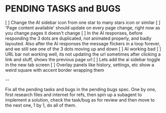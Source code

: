 # PENDING TASKS and BUGS

[ ] Change the AI sidebar icon from one star to many stars icon or similar
[ ] 'Page content available' should update on every page change, right now as you change pages it doesn't change
[ ] In the AI responses, before responding the 3 dots are duplicated, not animated properly, and badly layouted. Also after the AI responses the message flickers in a loop forever, and we still see one of the 3 dots moving up and down
[ ] AI working bad
[ ] URL bar not working well, its not updating the url sometimes after clicking a link and stuff, shows the previous page url
[ ] Lets add the ai sidebar toggle in the new tab screen
[ ] Overlay panels like history, settings, etc show a weird square with accent border wrapping them

--

Fix all the pending tasks and bugs in the pending bugs spec. One by one, first research files and internet for refs, then spin up a subagent to implement a solution, check the task/bug as for review and then move to the next one, 1 by 1, do all of them.
